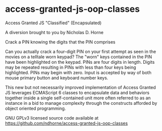 # access-granted-js-oop-classes
Access Granted JS "Classified" (Encapsulated)

A diversion brought to you by Nicholas D. Horne

Crack a PIN knowing the digits that the PIN comprises

Can you actually crack a four-digit PIN on your first attempt as seen in the movies on a telltale worn keypad? The "worn" keys contained in the PIN have been highlighted on the keypad. PINs are four digits in length. Digits may be repeated resulting in PINs with less than four keys being highlighted. PINs may begin with zero. Input is accepted by way of both mouse primary button and keyboard number keys.

This new but not necessarily improved implementation of Access Granted JS leverages ECMAScript 6 classes to encapsulate data and behaviors together inside a single self-contained unit more often referred to as an instance in a bid to manage complexity through the constructs afforded by object oriented programming.

GNU GPLv3 licensed source code available at https://github.com/ndhorne/access-granted-js-oop-classes
